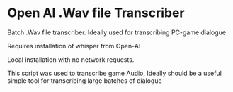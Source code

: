 # Open AI .Wav file Transcriber
Batch .Wav file transcriber. Ideally used for transcribing PC-game dialogue

Requires installation of whisper from Open-AI

Local installation with no network requests.

This script was used to transcribe game Audio, Ideally should be a useful simple tool for transcribing large batches of dialogue
